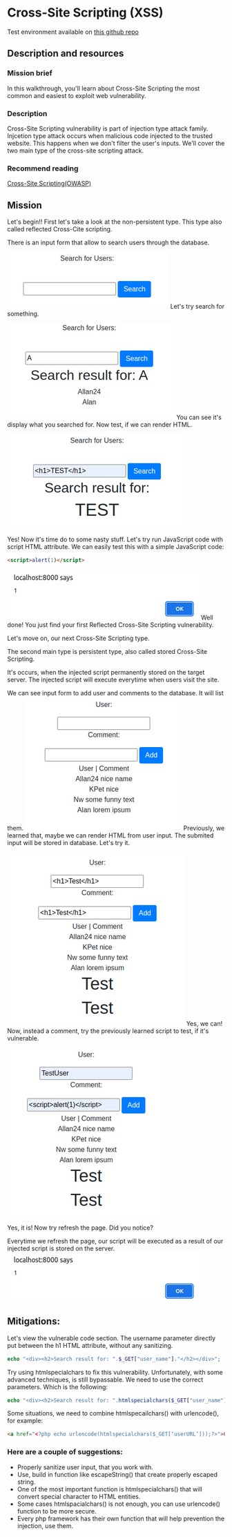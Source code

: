 # Cross-Site Scripting (XSS)

Test environment available on [this github repo ](https://github.com/The-F00L/php-xss)

## Description and resources

### Mission brief
In this walkthrough, you'll learn about Cross-Site Scripting the most common and easiest to exploit web vulnerability.

### Description
Cross-Site Scripting vulnerability is part of injection type attack family. Injcetion type attack occurs when malicious code injected to the trusted website. This happens when we don't filter the user's inputs. We'll cover the two main type of the cross-site scripting attack. 

### Recommend reading
[Cross-Site Scripting(OWASP)](https://owasp.org/www-community/attacks/xss/)


## Mission
Let's begin!! First let's take a look at the non-persistent type. This type also called reflected Cross-Cite scripting.

There is an input form that allow to search users through the database.

![Search form](assets/XSS_search_01.png)
Let's try search for something.


![Search form](assets/XSS_search_02.png)
You can see it's display what you searched for. Now test, if we can render HTML. 


![Search form](assets/XSS_search_03.png)

Yes! Now it's time do to some nasty stuff. Let's try run JavaScript code with script HTML attribute. We can easily test this with a simple JavaScript code:
```html
<script>alert(1)</script>
```


![Search form](assets/XSS_search_04.png)
Well done! You just find your first Reflected Cross-Site Scripting vulnerability.

Let's move on, our next Cross-Site Scripting type.

The second main type is persistent type, also called stored Cross-Site Scripting.

It's occurs, when the injected script permanently stored on the target server. The injected script will execute everytime when users visit the site.

We can see input form to add user and comments to the database. It will list them.
![Search form](assets/XSS_search_05.png)
Previously, we learned that, maybe we can render HTML from user input. The submited input will be stored in database. Let's try it.


![Search form](assets/XSS_search_06.png)
Yes, we can! Now, instead a comment, try the previously learned script to test, if it's vulnerable. 


![Search form](assets/XSS_search_07.png)

Yes, it is! Now try refresh the page. Did you notice?

Everytime we refresh the page, our script will be executed as a result of our injected script is stored on the server. 
![Search form](assets/XSS_search_04.png)

## Mitigations:
Let's view the vulnerable code section. The username parameter directly put between the h1 HTML attribute, without any sanitizing.
```php
echo "<div><h2>Search result for: ".$_GET["user_name"]."</h2></div>";
```

Try using htmlspecialchars to fix this vulnerability. Unfortunately, with some advanced techniques, is still bypassable. We need to use the correct parameters. Which is the following:

```php
echo "<div><h2>Search result for: ".htmlspecialchars($_GET["user_name"],ENT_QUOTES,'UTF-8')."</h2></div>";
```

Some situations, we need to combine htmlspecailchars() with urlencode(), for example:
```html
<a href="<?php echo urlencode(htmlspecialchars($_GET[‘userURL’]));?>">Click here</a>
```

### Here are a couple of suggestions: 
- Properly sanitize user input, that you work with.
- Use, build in function like escapeString() that create properly escaped string.
- One of the most important function is htmlspecialchars() that will convert special character to HTML entities.
- Some cases htmlspacialchars() is not enough, you can use urlencode() function to be more secure.
- Every php framework has their own function that will help prevention the injection, use them.